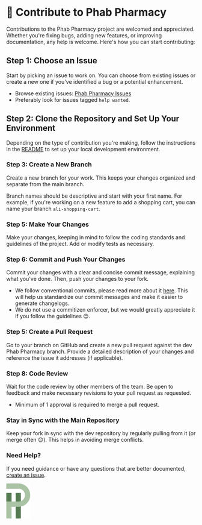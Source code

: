 # 💎 Contribute to Phab Pharmacy

Contributions to the Phab Pharmacy project are welcomed and appreciated. Whether you're fixing bugs, adding new features, or improving documentation, any help is welcome. Here's how you can start contributing:

## Step 1: Choose an Issue

Start by picking an issue to work on. You can choose from existing issues or create a new one if you've identified a bug or a potential enhancement.

- Browse existing issues: [Phab Pharmacy Issues](https://github.com/aliameur/phab-pharmacy/issues)
- Preferably look for issues tagged `help wanted`.

## Step 2: Clone the Repository and Set Up Your Environment

Depending on the type of contribution you're making, follow the instructions in the [README](README.md) to set up your local development environment.

### Step 3: Create a New Branch

Create a new branch for your work. This keeps your changes organized and separate from the main branch.

Branch names should be descriptive and start with your first name. For example, if you're working on a new feature to add a shopping cart, you can name your branch `ali-shopping-cart`.

### Step 5: Make Your Changes

Make your changes, keeping in mind to follow the coding standards and guidelines of the project. Add or modify tests as necessary.

### Step 6: Commit and Push Your Changes

Commit your changes with a clear and concise commit message, explaining what you've done. Then, push your changes to your fork.
-  We follow conventional commits, please read more about it [here](https://www.conventionalcommits.org/en/v1.0.0/). This will help us standardize our commit messages and make it easier to generate changelogs.
- We do not use a commitizen enforcer, but we would greatly appreciate it if you follow the guidelines 😊.

### Step 5: Create a Pull Request

Go to your branch on GitHub and create a new pull request against the dev Phab Pharmacy branch. Provide a detailed description of your changes and reference the issue it addresses (if applicable).

### Step 8: Code Review

Wait for the code review by other members of the team. Be open to feedback and make necessary revisions to your pull request as requested.
- Minimum of 1 approval is required to merge a pull request.

### Stay in Sync with the Main Repository

Keep your fork in sync with the dev repository by regularly pulling from it (or merge often 😊). This helps in avoiding merge conflicts.

### Need Help?

If you need guidance or have any questions that are better documented, [create an issue](https://github.com/aliameur/phab-pharmacy/issues/new).

<img width="64" src="/assets/logo.svg" alt="Phab Pharmacy"/>
